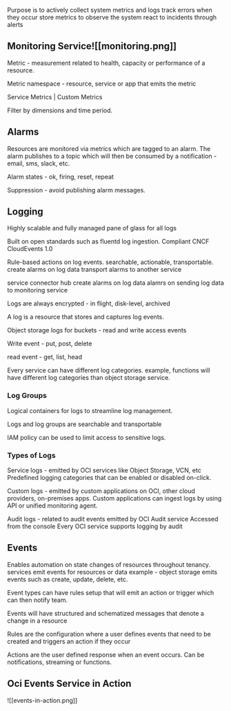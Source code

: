 Purpose is to actively collect system metrics and logs
track errors when they occur
store metrics to observe the system
react to incidents through alerts

## Monitoring Service![[monitoring.png]]

Metric - measurement related to health, capacity or performance of a resource.

Metric namespace - resource, service or app that emits the metric

Service Metrics | Custom Metrics

Filter by dimensions and time period.

## Alarms
Resources are monitored via metrics which are tagged to an alarm. The alarm publishes to a topic which will then be consumed by a notification - email, sms, slack, etc. 

Alarm states - ok, firing, reset, repeat

Suppression - avoid publishing alarm messages. 

## Logging

Highly scalable and fully managed pane of glass for all logs

Built on open standards such as fluentd log ingestion. Compliant CNCF CloudEvents 1.0

Rule-based actions on log events.
searchable, actionable, transportable. create alarms on log data
transport alarms to another service

service connector hub
create alarms on log data
alamrs on sending log data to monitoring service

Logs are always encrypted - in flight, disk-level, archived

A log is a resource that stores and captures log events. 

Object storage logs for buckets - read and write access events

Write event - put, post, delete

read event - get, list, head

Every service can have different log categories. example, functions will have different log categories than object storage service. 

### Log Groups
Logical containers for logs to streamline log management.

Logs and log groups are searchable and transportable

IAM policy can be used to limit access to sensitive logs.


### Types of Logs

Service logs - emitted by OCI services like Object Storage, VCN, etc
Predefined logging categories that can be enabled or disabled on-click.

Custom logs - emitted by custom applications on OCI, other cloud providers, on-premises apps.
Custom applications can ingest logs by using API or unified monitoring agent.

Audit logs - related to audit events emitted by OCI Audit service
Accessed from the console
Every OCI service supports logging by audit

## Events

Enables automation on state changes of resources throughout tenancy. 
services emit events for resources or data
example - object storage emits events such as create, update, delete, etc.

Event types can have rules setup that will emit an action or trigger which can then notify team.

Events will have structured and schematized messages that denote a change in a resource

Rules are the configuration where a user defines events that need to be created and triggers an action if they occur

Actions are the user defined response when an event occurs. Can be notifications, streaming or functions. 

## Oci Events Service in Action
![[events-in-action.png]]

